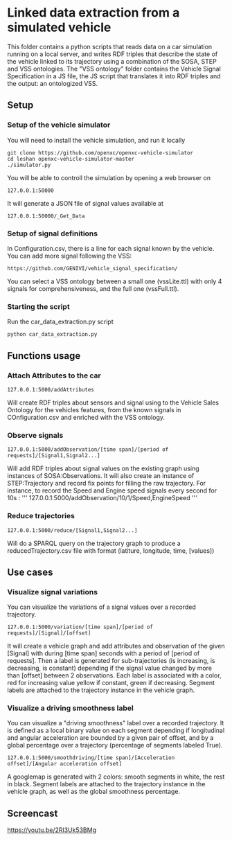 # Linked data extraction from a simulated vehicle
This folder contains a python scripts that reads data on a car simulation running on a local server, and writes RDF triples that describe the state of the vehicle linked to its trajectory using a combination of the SOSA, STEP and VSS ontologies.
The "VSS ontology" folder contains the Vehicle Signal Specification in a JS file, the JS script that translates it into RDF triples and the output: an ontologized VSS.

## Setup
### Setup of the vehicle simulator
You will need to install the vehicle simulation, and run it locally
```shell
git clone https://github.com/openxc/openxc-vehicle-simulator
cd leshan openxc-vehicle-simulator-master
./simulator.py

```

You will be able to controll the simulation by opening a web browser on 
```shell
127.0.0.1:50000

```

It will generate a JSON file of signal values available at
```shell
127.0.0.1:50000/_Get_Data

```

### Setup of signal definitions
In Configuration.csv, there is a line for each signal known by the vehicle. You can add more signal following the VSS:
```
https://github.com/GENIVI/vehicle_signal_specification/
```
You can select a VSS ontology between a small one (vssLite.ttl) with only 4 signals for comprehensiveness, and the full one (vssFull.ttl).

### Starting the script
Run the car_data_extraction.py script
```shell
python car_data_extraction.py

```

## Functions usage

### Attach Attributes to the car
```shell
127.0.0.1:5000/addAttributes
```
Will create RDF triples about sensors and signal using to the Vehicle Sales Ontology for the vehicles features, from the known signals in COnfiguration.csv and enriched with the VSS ontology.

### Observe signals
```shell
127.0.0.1:5000/addObservation/[time span]/[period of requests]/[Signal1,Signal2...]
```
Will add RDF triples about signal values on the existing graph using instances of SOSA:Observations. It will also create an instance of STEP:Trajectory and record fix points for filling the raw trajectory.
For instance, to record the Speed and Engine speed signals every second for 10s :
'''
127.0.0.1:5000/addObservation/10/1/Speed,EngineSpeed
'''

### Reduce trajectories
```shell
127.0.0.1:5000/reduce/[Signal1,Signal2...]
```
Will do a SPARQL query on the trajectory graph to produce a reducedTrajectory.csv file with format (latiture, longitude, time, [values])

## Use cases

### Visualize signal variations
You can visualize the variations of a signal values over a recorded trajectory.
```shell
127.0.0.1:5000/variation/[time span]/[period of requests]/[Signal]/[offset]
```
It will create a vehicle graph and add attributes and observation of the given [Signal] with during [time span] seconds with a period of [period of requests]. Then a label is generated for sub-trajectories (is increasing, is decreasing, is constant) depending if the signal value changed by more than [offset] between 2 observations. Each label is associated with a color, red for increasing value yellow if constant, green if decreasing.
Segment labels are attached to the trajectory instance in the vehicle graph.

### Visualize a driving smoothness label
You can visualize a "driving smoothness" label over a recorded trajectory. It is defined as a local binary value on each segment depending if longitudinal and angular acceleration are bounded by a given pair of offset, and by a global percentage over a trajectory (percentage of segments labeled True).
```shell
127.0.0.1:5000/smoothdriving/[time span]/[Acceleration offset]/[Angular acceleration offset]
```
A googlemap is generated with 2 colors: smooth segments in white, the rest in black. 
Segment labels are attached to the trajectory instance in the vehicle graph, as well as the global smoothness percentage.

## Screencast
https://youtu.be/2Rl3Uk53BMg

